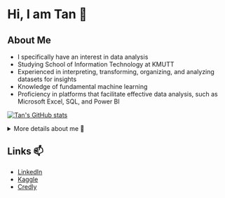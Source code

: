 # Hi, I am Tan 👋
## About Me
- I specifically have an interest in data analysis
- Studying School of Information Technology at KMUTT
- Experienced in interpreting, transforming, organizing, and analyzing datasets for insights
- Knowledge of fundamental machine learning 
- Proficiency in platforms that facilitate effective data analysis, such as Microsoft Excel, SQL, and Power BI

[![Tan's GitHub stats](https://github-readme-stats.vercel.app/api?username=tsongglod123&theme=dark&show_icons=true)](https://github.com/anuraghazra/github-readme-stats)

<details>
<summary>More details about me 💬</summary>
<h2>My Skills 📜</h2>
<h3>Data Skills</h3>
<ul>
  <li>Machine learning</li>
  <li>Statistics (<a href="https://learn.365datascience.com/certificates/CC-1BE84F4900/">365 Data Science Certified</a>)</li>
  <li>Data cleaning</li>
  <li>Data analytics (<a href="https://www.credly.com/badges/50991361-4b95-4325-9b81-cac904810035">Google Data Analytics Certificate</a>)</li>
  <li>
    Data visualization
    <ul>
      <li>Power BI</li>
      <li>ggplot2</li>
      <li>seaborn</li>
    </ul>
  </li>
  <li>SQL (<a href="https://learn.365datascience.com/certificates/CC-9DA9672045/">365 Data Science Certified</a>)</li>
</ul>
<h3>Other Skills</h3>
<ul>
  <li>Java (<a href="https://www.credly.com/badges/dd70d6c2-881f-4d22-aff5-ca0e15f09091">ITS Certified</a>)</li>
  <li>Spring Boot</li>
  <li>R programming</li>
  <li>Python</li>
</ul>
<h3>Productivity Utilities</h3>
<ul>
  <li>
    Microsoft Office
    <ul>
      <li>Excel (<a href="https://www.credly.com/badges/b9e7860a-15d3-4307-8db3-3a31d1d05914">Microsoft Certified</a>)</li>
      <li>Word (<a href="https://www.credly.com/badges/256ff931-5b43-4ff3-9fc8-47097142307b">Microsoft Certified</a>)</li>
      <li>PowerPoint (<a href="https://www.credly.com/badges/6e258f0f-66c4-4256-87bc-c296dff97b78">Microsoft Certified</a>)</li>
    </ul>
  </li>
</ul>
</details>

## Links 📫
- [LinkedIn](https://www.linkedin.com/in/songglod-p/)
- [Kaggle](https://www.kaggle.com/songglodtan)
- [Credly](https://www.credly.com/users/songglod-petchamras/badges)

<!--
**tsongglod123/tsongglod123** is a ✨ _special_ ✨ repository because its `README.md` (this file) appears on your GitHub profile.

Here are some ideas to get you started:

- 🔭 I’m currently working on ...
- 🌱 I’m currently learning ...
- 👯 I’m looking to collaborate on ...
- 🤔 I’m looking for help with ...
- 💬 Ask me about ...
- 📫 How to reach me: ...
- 😄 Pronouns: ...
- ⚡ Fun fact: ...
-->

